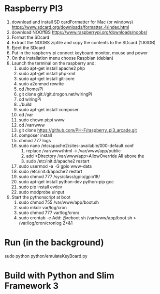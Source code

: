 # Raspberry PI3

1. download and install SD cardFormatter for Mac (or windows) https://www.sdcard.org/downloads/formatter_4/index.html
2. download NOOffBS https://www.raspberrypi.org/downloads/noobs/
3. Format the SDcard
4. Extract the NOOBS zipfile and copy the contents to the SDcard (1.83GB)
5. Eject the SDcard
6. Put in the raspberry pi connect keyboard monitor, mouse and power
7. On the installation menu choose Raspbian (debian)
8. Launch the terminal on the raspberry and:
    1. sudo apt-get install apache2 php
    2. sudo apt-get install php-xml
    3. sudo apt-get install git-core
    4. sudo a2enmod rewrite
    5. cd /home/Pi
    6. git clone git://git.drogon.net/wiringPi
    7. cd wiringPi
    8. ./build
    9. sudo apt-get install composer
    10. cd /var
    11. sudo chown pi:pi www
    12. cd /var/www
    13. git clone https://github.com/PH-F/raspberry_pi3_arcade.git
    14. composer install
    15. chmod 777 logs
    16. sudo nano /etc/apache2/sites-available/000-default.conf
        1. replace /var/www/html -> /var/www/app/public
        2. add <Directory /var/www/app>AllowOverride All</Directory> above the </VirtualHost>
        3. sudo /etc/init.d/apache2 restart
    17. sudo usermod -a -G gpio www-data
    18. sudo /etc/init.d/apache2 restart
    19. sudo chmod 777 /sys/class/gpio/gpio18/
    20. sudo apt-get install python-dev python-pip gcc
    21. sudo pip install evdev
    22. sudo modprobe uinput
9. Start the pythonscript at boot
	1. sudo chmod 755 /var/www/app/boot.sh
	2. sudo mkdir var/log/cron
	3. sudo chmod 777 var/log/cron/
	4. sudo crontab -e 
		Add:  @reboot sh /var/www/app/boot.sh > /var/log/cron/cronlog 2>&1


# Run (in the background)
sudo python python/emulateKeyBoard.py

# Build with Python and Slim Framework 3

